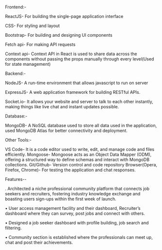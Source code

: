 Frontend:-

ReactJS- For building the single-page application interface

CSS- For styling and layout

Bootstrap- For building and designing UI components

Fetch api- For making API requests

Context api- Context API in React is used to share data across the components without
passing the props manually through every level(Used for state management)

Backend:-

NodeJS- A run-time environment that allows javascript to run on server

ExpressJS- A web application framework for building RESTful APIs.

Socket.io- It allows your website and server to talk to each other instantly, making things 
like live chat and instant updates possible.

Database:-

MongoDB- A NoSQL database used to store all data used in the application, used MongoDB 
Atlas for better connectivity and deployment.

Other Tools:-

VS Code- It is a code editor used to write, edit, and manage code and files efficiently. 
Mongoose-  Mongoose acts as an Object Data Mapper (ODM), offering a structured way to 
define schemas and interact with MongoDB collections. 
Git/Github- Version control and code repository 
Browser(Opera, Firefox, Chrome)- For testing the application and chat responses. 


Features--

. Architected a niche professional community platform that connects job seekers and recruiters, fostering industry
knowledge exchange and boasting users sign-ups within the first week of launch.

• User access management facility and their dashboard, Recruiter’s dashboard where they can survey, post jobs and
connect with others.

• Designed a job seeker dashboard with profile building, job search and filtering.

• Community section is established where the professionals can meet up, chat and post their achievements.
